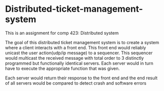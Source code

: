 # Distributed-ticket-management-system
This is an assignment for comp 423: Distributed system

The goal of this distributed ticket management system is to create a system where a client interacts with a front end.
This front end would reliably unicast the user action(udp/ip message) to a sequencer. 
This sequencer would multicast the received message with total order to 3 distinctly programmed but functionally identical servers.
Each server would in turn have to execute the appropriate function that was given.

Each server would return their response to the front end and the end result of all servers would be compared to detect crash and software errors
